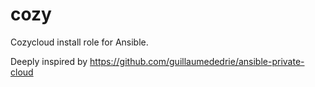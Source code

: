 cozy
====

Cozycloud install role for Ansible.

Deeply inspired by https://github.com/guillaumededrie/ansible-private-cloud
